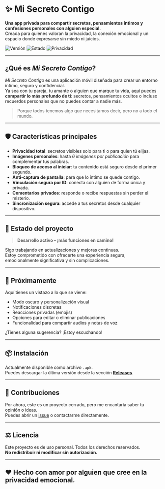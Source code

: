 # ✨ Mi Secreto Contigo

**Una app privada para compartir secretos, pensamientos íntimos y confesiones personales con alguien especial.**  
Creada para quienes valoran la privacidad, la conexión emocional y un espacio donde expresarse sin miedo ni juicios.

![Versión](https://img.shields.io/badge/versión-1.3.1-blue)
![Estado](https://img.shields.io/badge/estado-en%20desarrollo-orange)
![Privacidad](https://img.shields.io/badge/enfoque-intimidad%20y%20privacidad-critical)

---

## ¿Qué es *Mi Secreto Contigo*?

*Mi Secreto Contigo* es una aplicación móvil diseñada para crear un entorno íntimo, seguro y confidencial.  
Ya sea con tu pareja, tu amante o alguien que marque tu vida, aquí puedes **compartir lo más profundo de ti**: secretos, pensamientos ocultos o incluso recuerdos personales que no puedes contar a nadie más.

> Porque todos tenemos algo que necesitamos decir, pero no a todo el mundo.

---

## 🛡️ Características principales

- **Privacidad total**: secretos visibles solo para ti o para quien tú elijas.
- **Imágenes personales**: hasta *6 imágenes por publicación* para complementar tus palabras.
- **Bloqueo de acceso al iniciar**: tu contenido está seguro desde el primer segundo.
- **Anti-captura de pantalla**: para que lo íntimo se quede contigo.
- **Vinculación segura por ID**: conecta con alguien de forma única y privada.
- **Comentarios privados**: responde o recibe respuestas sin perder el misterio.
- **Sincronización segura**: accede a tus secretos desde cualquier dispositivo.

---

## 🚧 Estado del proyecto

> **Desarrollo activo – ¡más funciones en camino!**

Sigo trabajando en actualizaciones y mejoras continuas.  
Estoy comprometido con ofrecerte una experiencia segura, emocionalmente significativa y sin complicaciones.

---

## 🧪 Próximamente

Aquí tienes un vistazo a lo que se viene:

- Modo oscuro y personalización visual
- Notificaciones discretas
- Reacciones privadas (emojis)
- Opciones para editar o eliminar publicaciones
- Funcionalidad para compartir audios y notas de voz

¿Tienes alguna sugerencia? ¡Estoy escuchando!

---

## 📦 Instalación

Actualmente disponible como archivo `.apk`.  
Puedes descargar la última versión desde la sección [**Releases**](../../releases).

---

## 🤝 Contribuciones

Por ahora, este es un proyecto cerrado, pero me encantaría saber tu opinión o ideas.  
Puedes abrir un [issue](../../issues) o contactarme directamente.

---

## ⚖️ Licencia

Este proyecto es de uso personal. Todos los derechos reservados.  
**No redistribuir ni modificar sin autorización.**

---

## ❤️ Hecho con amor por alguien que cree en la privacidad emocional.
